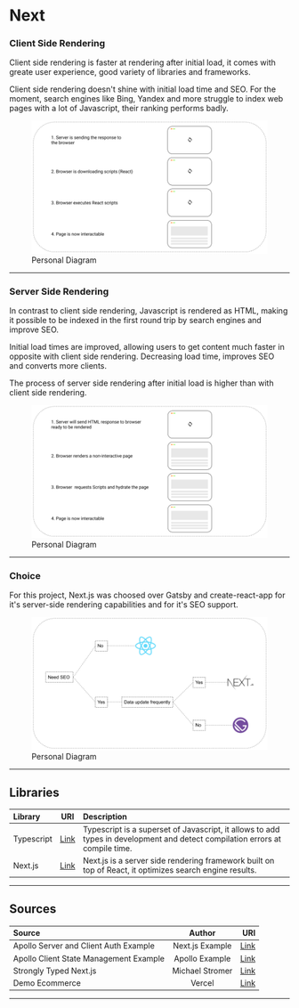 # Next

### Client Side Rendering

Client side rendering is faster at rendering after initial load, it comes with greate user experience, good variety of libraries and frameworks.

Client side rendering doesn't shine with initial load time and SEO. For the moment, search engines like Bing, Yandex and more struggle to index web pages with a lot of Javascript, their ranking performs badly.

<figure>
  <img src="../../images/ClientSideRendering.png" alt="clientSideRendering"/>
  <figcaption>Personal Diagram</figcaption>
</figure>

<hr/>

### Server Side Rendering

In contrast to client side rendering, Javascript is rendered as HTML, making it possible to be indexed in the first round trip by search engines and improve SEO.

Initial load times are improved, allowing users to get content much faster in opposite with client side rendering. Decreasing load time, improves SEO and converts more clients.

The process of server side rendering after initial load is higher than with client side rendering.

<figure>
  <img src="../../images/ServerSideRendering.png" alt="serverSideRendering"/>
  <figcaption>Personal Diagram</figcaption>
</figure>

<hr/>

### Choice

For this project, Next.js was choosed over Gatsby and create-react-app for it's server-side rendering capabilities and for it's SEO support.

<figure>
  <img src="../../images/ProjectChoice.png" alt="serverSideRendering"/>
  <figcaption>Personal Diagram</figcaption>
</figure>

<hr/>

## Libraries

| Library    |                   URI                    | Description                                                                                                                  |
| :--------- | :--------------------------------------: | :--------------------------------------------------------------------------------------------------------------------------- |
| Typescript | [Link](https://www.typescriptlang.org//) | Typescript is a superset of Javascript, it allows to add types in development and detect compilation errors at compile time. |
| Next.js    |       [Link](https://nextjs.org/)        | Next.js is a server side rendering framework built on top of React, it optimizes search engine results.                      |

<hr/>

## Sources

| Source                                 |     Author      |                                                                                                     URI |
| :------------------------------------- | :-------------: | ------------------------------------------------------------------------------------------------------: |
| Apollo Server and Client Auth Example  | Next.js Example | [Link](https://github.com/vercel/next.js/tree/master/examples/api-routes-apollo-server-and-client-auth) |
| Apollo Client State Management Example | Apollo Example  |                                 [Link](https://github.com/apollographql/ac3-state-management-examplesx) |
| Strongly Typed Next.js                 | Michael Stromer |                            [Link](https://michaelstromer.nyc/books/strongly-typed-next-js/introduction) |
| Demo Ecommerce                         |     Vercel      |                                                                      [Link](https://demo.vercel.store/) |

<hr/>
